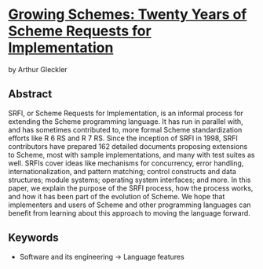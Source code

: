 # [Growing Schemes: Twenty Years of Scheme Requests for Implementation](arthur-gleckler-growing-schemes-2018.pdf)

by Arthur Gleckler

## Abstract

SRFI, or Scheme Requests for Implementation, is an informal process
for extending the Scheme programming language. It has run in parallel
with, and has sometimes contributed to, more formal Scheme
standardization efforts like R 6 RS and R 7 RS.  Since the inception
of SRFI in 1998, SRFI contributors have prepared 162 detailed
documents proposing extensions to Scheme, most with sample
implementations, and many with test suites as well. SRFIs cover ideas
like mechanisms for concurrency, error handling, internationalization,
and pattern matching; control constructs and data structures; module
systems; operating system interfaces; and more.
In this paper, we explain the purpose of the SRFI process, how the
process works, and how it has been part of the evolution of Scheme. We
hope that implementers and users of Scheme and other programming
languages can benefit from learning about this approach to moving the
language forward.

## Keywords

- Software and its engineering → Language features
